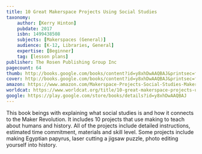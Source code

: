 ```yaml
---
title: 10 Great Makerspace Projects Using Social Studies
taxonomy:
	author: [Kerry Hinton]
	pubdate: 2017
	isbn: 1499438508
	subjects: [Makerspaces (General)]
	audience: [K-12, Libraries, General]
	expertise: [Beginner]
	tag: [lesson plans]
publisher: The Rosen Publishing Group Inc
pagecount: 64
thumb: http://books.google.com/books/content?id=y8xhDwAAQBAJ&printsec=frontcover&img=1&zoom=2&edge=curl&imgtk=AFLRE72X1pl9h__W35lV7WRAotIfKKRgFcCuuAXQC4Z64gznSdhp1lgGTYRzhUqxi2wDArL7zqOEZewerGBu0S_RT8ryNz_NBdy9HiUXJwmXFf_ysblrEGvhtBEspY8THzpQexT7lfU-&source=gbs_api
cover: http://books.google.com/books/content?id=y8xhDwAAQBAJ&printsec=frontcover&img=1&zoom=6&edge=curl&imgtk=AFLRE70RjvXtXpvQFuDHcASaUzk_jkoJyjc1j23xFc3sq-76wFlUtCg8y5Ea4XeWhm26lixdEqwbCkn71HKeSKcH0WYKRqd3EarkSOCGtIiuraYOdSq05oRMSpE2eRTmfHRHMWUVE91D&source=gbs_api
amazon: https://www.amazon.com/Makerspace-Projects-Social-Studies-Makerspaces/dp/1499438508/ref=sr_1_1?keywords=10+great+makerspace+projects+using+social+studies+Hinton+Kerry&qid=1572276323&sr=8-1
worldcat: https://www.worldcat.org/title/10-great-makerspace-projects-using-social-studies/oclc/972092904&referer=brief_results
google: https://play.google.com/store/books/details?id=y8xhDwAAQBAJ
---
```

This book beings with explaining what social studies is and how it connects to the Maker Revolution.  It includes 10 projects that use making to teach about humans and history.  All of the projects include detailed instructions, estimated time commitment, materials and skill level.  Some projects include making Egyptian papyrus, laser cutting a jigsaw puzzle, photo editing yourself into history.